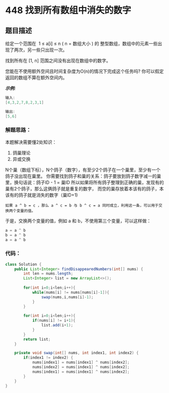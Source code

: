# 448 找到所有数组中消失的数字

## 题目描述
给定一个范围在  1 ≤ a[i] ≤ n ( n = 数组大小 ) 的 整型数组，数组中的元素一些出现了两次，另一些只出现一次。

找到所有在 [1, n] 范围之间没有出现在数组中的数字。

您能在不使用额外空间且时间复杂度为O(n)的情况下完成这个任务吗? 你可以假定返回的数组不算在额外空间内。

***示例:***

```java
输入:
[4,3,2,7,8,2,3,1]

输出:
[5,6]
```

### 解题思路：
本题解决需要懂2处知识：

1. 鸽巢理论
2. 异或交换

N个巢（数组下标），N个鸽子（数字），有至少2个鸽子在一个巢里，至少有一个鸽子没出现在巢里。
你需要找到鸽子和巢的关系：鸽子要放到鸽子数字减一的巢里，换句话说：鸽子ID - 1 = 巢ID
所以如果将所有鸽子整理到正确的巢，发现有的巢有2个鸽子，那么这俩鸽子就是重复的数字，
而空的巢存放着本该有的鸽子，本该有的鸽子就是消失的数字（巢ID+1)

    如果 a ^ b = c ，那么 a ^ c = b 与 b ^ c = a 同时成立，利用这一条，可以用于交换两个变量的值。

于是，交换两个变量的值，例如 a 和 b，不使用第三个变量，可以这样做：

```java
a = a ^ b
b = a ^ b
a = a ^ b
```


### 代码：


```java
class Solution {
    public List<Integer> findDisappearedNumbers(int[] nums) {
        int len = nums.length;
        List<Integer> list = new ArrayList<>();
        
        for(int i=0;i<len;i++){
            while(nums[i] != nums[nums[i]-1]){
                swap(nums,i,nums[i]-1);
            }
        }
        
        for(int i=0;i<len;i++){
            if(nums[i] != i+1){
                list.add(i+1);
            }
        }
        return list;
    }

    private void swap(int[] nums, int index1, int index2) {
        if(index1 != index2) {
            nums[index1] = nums[index1] ^ nums[index2];
            nums[index2] = nums[index1] ^ nums[index2];
            nums[index1] = nums[index1] ^ nums[index2];
        }
    }
}

```